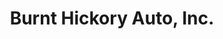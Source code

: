 ---
title: "Burnt Hickory Auto, Inc."
url: /douglasville/burnt-hickory-auto-inc/
shop: car repair
---